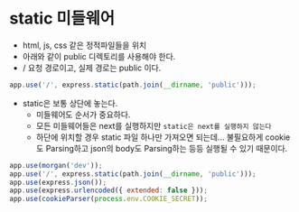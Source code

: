 # static 미들웨어
- html, js, css 같은 정적파일들을 위치
- 아래와 같이 public 디렉토리를 사용해야 한다.
- / 요청 경로이고, 실제 경로는 public 이다.
```javascript
app.use('/', express.static(path.join(__dirname, 'public')));
```
- static은 보통 상단에 놓는다.
  - 미들웨어도 순서가 중요하다.
  - 모든 미들웨어들은 next를 실행하지만 `static은 next를 실행하지 않는다`
  - 하단에 위치할 경우 static 파일 하나만 가져오면 되는데... 불필요하게 cookie도 Parsing하고 json의 body도 Parsing하는 등등 실행될 수 있기 때문이다.

```javascript
app.use(morgan('dev'));
app.use('/', express.static(path.join(__dirname, 'public')));
app.use(express.json());
app.use(express.urlencoded({ extended: false }));
app.use(cookieParser(process.env.COOKIE_SECRET));
```